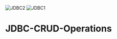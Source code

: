 ![JDBC2](https://github.com/user-attachments/assets/cf8897f2-a818-4a10-8233-10e6b99531a0)
![JDBC1](https://github.com/user-attachments/assets/67d84fe6-7b7a-4533-9750-9ef2cb3e79a6)
# JDBC-CRUD-Operations
